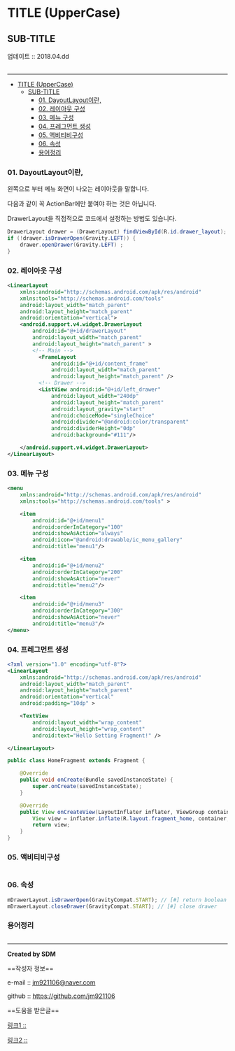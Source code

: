 # TITLE (UpperCase)
## SUB-TITLE
<div class="pull-right">  업데이트 :: 2018.04.dd </div><br>

---

<!-- @import "[TOC]" {cmd="toc" depthFrom=1 depthTo=6 orderedList=false} -->
<!-- code_chunk_output -->

* [TITLE (UpperCase)](#title-uppercase)
	* [SUB-TITLE](#sub-title)
		* [01. DayoutLayout이란,](#01-dayoutlayout이란)
		* [02. 레이아웃 구성](#02-레이아웃-구성)
		* [03. 메뉴 구성](#03-메뉴-구성)
		* [04. 프레그먼트 생성](#04-프레그먼트-생성)
		* [05. 액비티비구성](#05-액비티비구성)
		* [06. 속성](#06-속성)
		* [용어정리](#용어정리)

<!-- /code_chunk_output -->



### 01. DayoutLayout이란,

왼쪽으로 부터 메뉴 화면이 나오는 레이아웃을 말합니다.

다음과 같이 꼭 ActionBar에만 붙여야 하는 것은 아닙니다.

DrawerLayout을 직접적으로 코드에서 설정하는 방법도 있습니다.
```java
DrawerLayout drawer = (DrawerLayout) findViewById(R.id.drawer_layout);
if (!drawer.isDrawerOpen(Gravity.LEFT)) {
    drawer.openDrawer(Gravity.LEFT) ;
}
```

### 02. 레이아웃 구성

```xml
<LinearLayout
    xmlns:android="http://schemas.android.com/apk/res/android"
    xmlns:tools="http://schemas.android.com/tools"
    android:layout_width="match_parent"
    android:layout_height="match_parent"
    android:orientation="vertical">
    <android.support.v4.widget.DrawerLayout
        android:id="@+id/drawerLayout"
        android:layout_width="match_parent"
        android:layout_height="match_parent" >
        <!-- Main -->
          <FrameLayout
              android:id="@+id/content_frame"
              android:layout_width="match_parent"
              android:layout_height="match_parent" />
          <!-- Drawer -->
          <ListView android:id="@+id/left_drawer"
              android:layout_width="240dp"
              android:layout_height="match_parent"
              android:layout_gravity="start"
              android:choiceMode="singleChoice"
              android:divider="@android:color/transparent"
              android:dividerHeight="0dp"
              android:background="#111"/>

    </android.support.v4.widget.DrawerLayout>
</LinearLayout>
```

### 03. 메뉴 구성

```xml
<menu
    xmlns:android="http://schemas.android.com/apk/res/android"
    xmlns:tools="http://schemas.android.com/tools" >

    <item
        android:id="@+id/menu1"
        android:orderInCategory="100"
        android:showAsAction="always"
        android:icon="@android:drawable/ic_menu_gallery"
        android:title="menu1"/>

    <item
        android:id="@+id/menu2"
        android:orderInCategory="200"
        android:showAsAction="never"
        android:title="menu2"/>

    <item
        android:id="@+id/menu3"
        android:orderInCategory="300"
        android:showAsAction="never"
        android:title="menu3"/>
</menu>
```

### 04. 프레그먼트 생성

```xml
<?xml version="1.0" encoding="utf-8"?>
<LinearLayout
    xmlns:android="http://schemas.android.com/apk/res/android"
    android:layout_width="match_parent"
    android:layout_height="match_parent"
    android:orientation="vertical"
    android:padding="10dp" >

    <TextView
        android:layout_width="wrap_content"
        android:layout_height="wrap_content"
        android:text="Hello Setting Fragment!" />

</LinearLayout>
```

```java
public class HomeFragment extends Fragment {

    @Override
    public void onCreate(Bundle savedInstanceState) {
        super.onCreate(savedInstanceState);
    }

    @Override
    public View onCreateView(LayoutInflater inflater, ViewGroup container, Bundle savedInstanceState) {
        View view = inflater.inflate(R.layout.fragment_home, container, false);
        return view;
    }
}
```

### 05. 액비티비구성

```java

```


### 06. 속성

```js
mDrawerLayout.isDrawerOpen(GravityCompat.START); // [#] return boolean
mDrawerLayout.closeDrawer(GravityCompat.START); // [#] close drawer
```



### 용어정리
```

```

---

**Created by SDM**

==작성자 정보==

e-mail :: jm921106@naver.com

github :: https://github.com/jm921106

==도움을 받은글==

[링크1 :: ]()

[링크2 :: ]()
